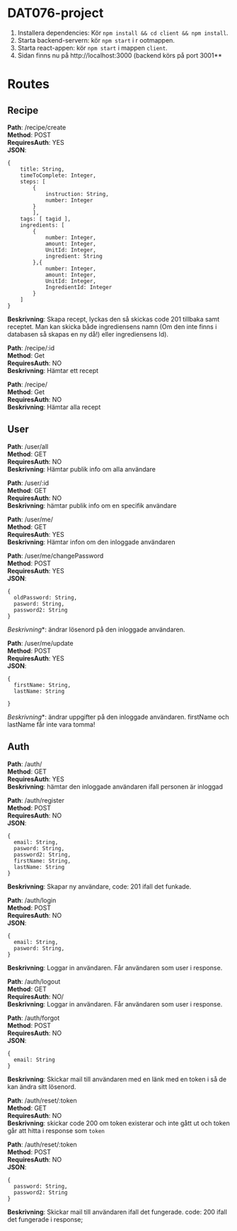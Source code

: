 # DAT076-project
1. Installera dependencies: Kör `npm install && cd client && npm install`.
2. Starta backend-servern: kör `npm start` i r
ootmappen.
2. Starta react-appen: kör `npm start` i mappen `client`.
4. Sidan finns nu på http://localhost:3000 (backend körs på port 3001**


# Routes

## Recipe
**Path**: /recipe/create  
**Method**: POST  
**RequiresAuth**: YES  
**JSON**: 
```
{
	title: String,
	timeToComplete: Integer,
	steps: [
		{
			instruction: String,
			number: Integer
		}
		],
	tags: [ tagid ],
	ingredients: [
		{
			number: Integer,
			amount: Integer,
			UnitId: Integer,
			ingredient: String
		},{
			number: Integer,
			amount: Integer,
			UnitId: Integer,
			IngredientId: Integer
		}
	]
}
```
**Beskrivning**: Skapa recept, lyckas den så skickas code 201 tillbaka samt receptet. Man kan skicka både ingrediensens namn (Om den inte finns i databasen så skapas en ny då!) eller ingrediensens Id).

**Path**: /recipe/:id  
**Method**: Get  
**RequiresAuth**: NO  
**Beskrivning**: Hämtar ett recept

**Path**: /recipe/  
**Method**: Get  
**RequiresAuth**: NO  
**Beskrivning**: Hämtar alla recept

## User

**Path**: /user/all  
**Method**: GET  
**RequiresAuth**: NO  
**Beskrivning**: Hämtar publik info om alla användare

**Path**: /user/:id  
**Method**: GET  
**RequiresAuth**: NO  
**Beskrivning**: hämtar publik info om en specifik användare

**Path**: /user/me/  
**Method**: GET  
**RequiresAuth**: YES  
**Beskrivning**: Hämtar infon om den inloggade användaren

**Path**: /user/me/changePassword  
**Method**: POST  
**RequiresAuth**: YES  
**JSON**: 
```
{
  oldPassword: String,
  pasword: String,
  password2: String
}
```
*Beskrivning**: ändrar lösenord på den inloggade användaren.

**Path**: /user/me/update  
**Method**: POST  
**RequiresAuth**: YES  
**JSON**: 
```
{
  firstName: String,
  lastName: String

}
```
*Beskrivning**: ändrar uppgifter på den inloggade användaren. firstName och lastName får inte vara tomma! 

## Auth
**Path**: /auth/  
**Method**: GET  
**RequiresAuth**: YES  
**Beskrivning**: hämtar den inloggade användaren ifall personen är inloggad

**Path**: /auth/register  
**Method**: POST  
**RequiresAuth**: NO  
**JSON**: 
```
{
  email: String,
  pasword: String,
  password2: String,
  firstName: String,
  lastName: String
}
```
**Beskrivning**: Skapar ny användare, code: 201 ifall det funkade.

**Path**: /auth/login  
**Method**: POST  
**RequiresAuth**: NO  
**JSON**: 
```
{
  email: String,
  pasword: String,
}
```
**Beskrivning**: Loggar in användaren. Får användaren som user i response.

**Path**: /auth/logout  
**Method**: GET  
**RequiresAuth**: NO/  
**Beskrivning**: Loggar in användaren. Får användaren som user i response.

**Path**: /auth/forgot  
**Method**: POST  
**RequiresAuth**: NO  
**JSON**: 
```
{
  email: String
}
```
**Beskrivning**: Skickar mail till användaren med en länk med en token i så de kan ändra sitt lösenord.

**Path**: /auth/reset/:token  
**Method**: GET  
**RequiresAuth**: NO  
**Beskrivning**: skickar code 200 om token existerar och inte gått ut och token går att hitta i response som `token`

**Path**: /auth/reset/:token  
**Method**: POST  
**RequiresAuth**: NO  
**JSON**: 
```
{
  password: String,
  password2: String
}
```
**Beskrivning**: Skickar mail till användaren ifall det fungerade. code: 200 ifall det fungerade i response;

